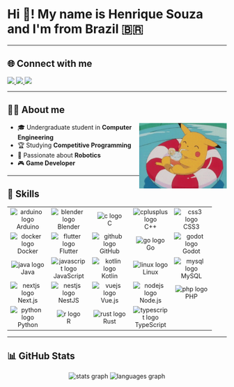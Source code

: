 <h1 align="left">Hi 👋! My name is Henrique Souza and I'm from Brazil 🇧🇷</h1>

---

## 🌐 Connect with me
<div align="left">
  <a href="https://www.linkedin.com/in/henriquejsouza/" target="_blank">
    <img src="https://img.shields.io/badge/LinkedIn-0A66C2?style=for-the-badge&logo=linkedin&logoColor=white" />
  </a>
<!--   <a href="mailto:henriquesouza@gmail.com" target="_blank">
    <img src="https://img.shields.io/badge/Gmail-D14836?style=for-the-badge&logo=gmail&logoColor=white" />
  </a> -->
  <a href="https://github.com/duows" target="_blank">
    <img src="https://img.shields.io/badge/GitHub-171515?style=for-the-badge&logo=github&logoColor=white" />
  </a>
  <a href="https://souzahenrique.com.br" target="_blank">
    <img src="https://img.shields.io/badge/Portfolio-000000?style=for-the-badge&logo=vercel&logoColor=white" />
  </a>
</div>

---

## 👨‍💻 About me

<img align="right" height="150" src="./assets/pikachu.gif" alt="pikachu gif"/>

- 🎓 Undergraduate student in **Computer Engineering**  
- 🏆 Studying **Competitive Programming**  
- 🤖 Passionate about **Robotics**  
- 🎮 **Game Developer**  

---

## 🚀 Skills

<div align="left">

<table>
<tr>
<td align="center" width="80">
  <img src="https://cdn.jsdelivr.net/gh/devicons/devicon/icons/arduino/arduino-original.svg" height="40" alt="arduino logo"/><br>Arduino
</td>
<td align="center" width="80">
  <img src="https://cdn.jsdelivr.net/gh/devicons/devicon/icons/blender/blender-original.svg" height="40" alt="blender logo"/><br>Blender
</td>
<td align="center" width="80">
  <img src="https://cdn.jsdelivr.net/gh/devicons/devicon/icons/c/c-original.svg" height="40" alt="c logo"/><br>C
</td>
<td align="center" width="80">
  <img src="https://cdn.jsdelivr.net/gh/devicons/devicon/icons/cplusplus/cplusplus-original.svg" height="40" alt="cplusplus logo"/><br>C++
</td>
<td align="center" width="80">
  <img src="https://cdn.jsdelivr.net/gh/devicons/devicon/icons/css3/css3-original.svg" height="40" alt="css3 logo"/><br>CSS3
</td>
</tr>

<tr>
<td align="center" width="80">
  <img src="https://cdn.jsdelivr.net/gh/devicons/devicon/icons/docker/docker-original.svg" height="40" alt="docker logo"/><br>Docker
</td>
<td align="center" width="80">
  <img src="https://cdn.jsdelivr.net/gh/devicons/devicon/icons/flutter/flutter-original.svg" height="40" alt="flutter logo"/><br>Flutter
</td>
<td align="center" width="80">
  <img src="https://cdn.jsdelivr.net/gh/devicons/devicon/icons/github/github-original.svg" height="40" alt="github logo"/><br>GitHub
</td>
<td align="center" width="80">
  <img src="https://cdn.jsdelivr.net/gh/devicons/devicon/icons/go/go-original.svg" height="40" alt="go logo"/><br>Go
</td>
<td align="center" width="80">
  <img src="https://cdn.jsdelivr.net/gh/devicons/devicon/icons/godot/godot-original.svg" height="40" alt="godot logo"/><br>Godot
</td>
</tr>

<tr>
<td align="center" width="80">
  <img src="https://cdn.jsdelivr.net/gh/devicons/devicon/icons/java/java-original.svg" height="40" alt="java logo"/><br>Java
</td>
<td align="center" width="80">
  <img src="https://cdn.jsdelivr.net/gh/devicons/devicon/icons/javascript/javascript-original.svg" height="40" alt="javascript logo"/><br>JavaScript
</td>
<td align="center" width="80">
  <img src="https://cdn.jsdelivr.net/gh/devicons/devicon/icons/kotlin/kotlin-original.svg" height="40" alt="kotlin logo"/><br>Kotlin
</td>
<td align="center" width="80">
  <img src="https://cdn.jsdelivr.net/gh/devicons/devicon/icons/linux/linux-original.svg" height="40" alt="linux logo"/><br>Linux
</td>
<td align="center" width="80">
  <img src="https://cdn.jsdelivr.net/gh/devicons/devicon/icons/mysql/mysql-original.svg" height="40" alt="mysql logo"/><br>MySQL
</td>
</tr>

<tr>
<td align="center" width="80">
  <img src="https://cdn.jsdelivr.net/gh/devicons/devicon/icons/nextjs/nextjs-original.svg" height="40" alt="nextjs logo"/><br>Next.js
</td>
<td align="center" width="80">
  <img src="https://cdn.jsdelivr.net/gh/devicons/devicon/icons/nestjs/nestjs-original.svg" height="40" alt="nestjs logo"/><br>NestJS
</td>
<td align="center" width="80">
  <img src="https://cdn.jsdelivr.net/gh/devicons/devicon/icons/vuejs/vuejs-original.svg" height="40" alt="vuejs logo"/><br>Vue.js
</td>
<td align="center" width="80">
  <img src="https://cdn.jsdelivr.net/gh/devicons/devicon/icons/nodejs/nodejs-original.svg" height="40" alt="nodejs logo"/><br>Node.js
</td>
<td align="center" width="80">
  <img src="https://cdn.jsdelivr.net/gh/devicons/devicon/icons/php/php-original.svg" height="40" alt="php logo"/><br>PHP
</td>
</tr>

<tr>
<td align="center" width="80">
  <img src="https://cdn.jsdelivr.net/gh/devicons/devicon/icons/python/python-original.svg" height="40" alt="python logo"/><br>Python
</td>
<td align="center" width="80">
  <img src="https://cdn.jsdelivr.net/gh/devicons/devicon/icons/r/r-original.svg" height="40" alt="r logo"/><br>R
</td>
<td align="center" width="80">
  <img src="https://cdn.jsdelivr.net/gh/devicons/devicon/icons/rust/rust-original.svg" height="40" alt="rust logo"/><br>Rust
</td>
<td align="center" width="80">
  <img src="https://cdn.jsdelivr.net/gh/devicons/devicon/icons/typescript/typescript-original.svg" height="40" alt="typescript logo"/><br>TypeScript
</td>
</tr>
</table>

</div>

---

## 📊 GitHub Stats

<div align="center">
  <img src="https://github-readme-stats.vercel.app/api?username=duows&show_icons=true&theme=dracula&include_all_commits=true&count_private=true" height="150" alt="stats graph"/>
  <img src="https://github-readme-stats.vercel.app/api/top-langs?username=duows&layout=compact&langs_count=6&theme=dracula" height="150" alt="languages graph"/>
</div>
